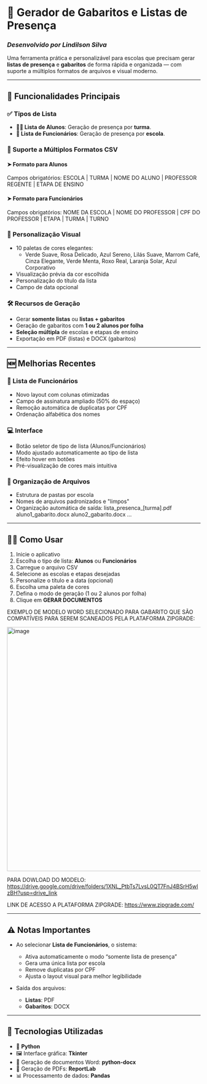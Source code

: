 # 📄 Gerador de Gabaritos e Listas de Presença  
### _Desenvolvido por Lindilson Silva_

Uma ferramenta prática e personalizável para escolas que precisam gerar **listas de presença** e **gabaritos** de forma rápida e organizada — com suporte a múltiplos formatos de arquivos e visual moderno.

---

## 🚀 Funcionalidades Principais

### ✅ Tipos de Lista
- **👩‍🏫 Lista de Alunos**: Geração de presença por **turma**.
- **🏫 Lista de Funcionários**: Geração de presença por **escola**.

### 📂 Suporte a Múltiplos Formatos CSV

#### ➤ Formato para Alunos
Campos obrigatórios:
ESCOLA | TURMA | NOME DO ALUNO | PROFESSOR REGENTE | ETAPA DE ENSINO


#### ➤ Formato para Funcionários
Campos obrigatórios:
NOME DA ESCOLA | NOME DO PROFESSOR | CPF DO PROFESSOR | ETAPA | TURMA | TURNO


### 🎨 Personalização Visual

- 10 paletas de cores elegantes:
  - Verde Suave, Rosa Delicado, Azul Sereno, Lilás Suave, Marrom Café, Cinza Elegante, Verde Menta, Roxo Real, Laranja Solar, Azul Corporativo
- Visualização prévia da cor escolhida
- Personalização do título da lista
- Campo de data opcional

### 🛠️ Recursos de Geração

- Gerar **somente listas** ou **listas + gabaritos**
- Geração de gabaritos com **1 ou 2 alunos por folha**
- **Seleção múltipla** de escolas e etapas de ensino
- Exportação em PDF (listas) e DOCX (gabaritos)

---

## 🆕 Melhorias Recentes

### 🧾 Lista de Funcionários
- Novo layout com colunas otimizadas
- Campo de assinatura ampliado (50% do espaço)
- Remoção automática de duplicatas por CPF
- Ordenação alfabética dos nomes

### 💻 Interface
- Botão seletor de tipo de lista (Alunos/Funcionários)
- Modo ajustado automaticamente ao tipo de lista
- Efeito hover em botões
- Pré-visualização de cores mais intuitiva

### 📁 Organização de Arquivos
- Estrutura de pastas por escola
- Nomes de arquivos padronizados e "limpos"
- Organização automática de saída:
lista_presenca_[turma].pdf
aluno1_gabarito.docx
aluno2_gabarito.docx
...

---

## 🧑‍💻 Como Usar

1. Inicie o aplicativo
2. Escolha o tipo de lista: **Alunos** ou **Funcionários**
3. Carregue o arquivo CSV
4. Selecione as escolas e etapas desejadas
5. Personalize o título e a data (opcional)
6. Escolha uma paleta de cores
7. Defina o modo de geração (1 ou 2 alunos por folha)
8. Clique em **GERAR DOCUMENTOS**

EXEMPLO DE MODELO WORD SELECIONADO PARA GABARITO QUE SÃO COMPATÍVEIS PARA SEREM SCANEADOS PELA PLATAFORMA ZIPGRADE: 


<img width="899" height="636" alt="image" src="https://github.com/user-attachments/assets/2eadcd8f-e92b-42ec-8ecd-1a47b338fb4c" />

PARA DOWLOAD DO MODELO: https://drive.google.com/drive/folders/1XNL_PtbTs7LvsL0QT7FnJ4BSrH5wlzBH?usp=drive_link

LINK DE ACESSO A PLATAFORMA ZIPGRADE: https://www.zipgrade.com/

---

## ⚠️ Notas Importantes

- Ao selecionar **Lista de Funcionários**, o sistema:
  - Ativa automaticamente o modo “somente lista de presença”
  - Gera uma única lista por escola
  - Remove duplicatas por CPF
  - Ajusta o layout visual para melhor legibilidade

- Saída dos arquivos:
  - **Listas**: PDF
  - **Gabaritos**: DOCX

---

## 🧪 Tecnologias Utilizadas

- 🐍 **Python**
- 🖼️ Interface gráfica: **Tkinter**
- 📝 Geração de documentos Word: **python-docx**
- 🧾 Geração de PDFs: **ReportLab**
- 📊 Processamento de dados: **Pandas**
